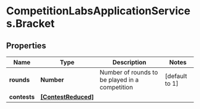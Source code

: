 # CompetitionLabsApplicationServices.Bracket

## Properties

Name | Type | Description | Notes
------------ | ------------- | ------------- | -------------
**rounds** | **Number** | Number of rounds to be played in a competition | [default to 1]
**contests** | [**[ContestReduced]**](ContestReduced.md) |  | 


